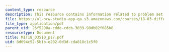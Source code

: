 ```yaml
---
content_type: resource
description: This resource contains information related to problem set 7.
file: https://ol-ocw-studio-app-qa.s3.amazonaws.com/courses/18-03-differential-equations-spring-2010/8d094c525b1be2020d3dcda818c1c5f0_MIT18_03S10_ps7.pdf
file_type: application/pdf
parent_uid: 26f5298a-cdde-cdcb-3039-98db02f085b8
resourcetype: Document
title: MIT18_03S10_ps7.pdf
uid: 8d094c52-5b1b-e202-0d3d-cda818c1c5f0
---
```


